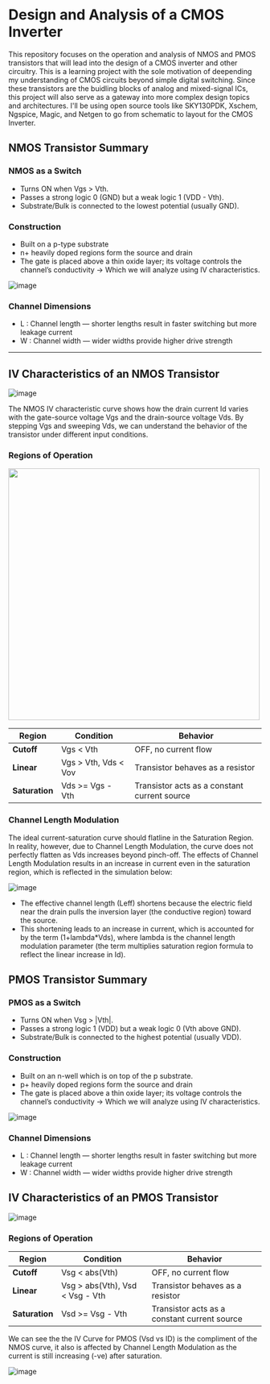 # Design and Analysis of a CMOS Inverter

This repository focuses on the operation and analysis of NMOS and PMOS transistors that will lead into the design of a CMOS inverter and other circuitry. This is a learning project with the sole motivation of deepending my understanding of CMOS circuits beyond simple digital switching. Since these transistors are the buidling blocks of analog and mixed-signal ICs, this project will also serve as a gateway into more complex design topics and architectures.
I'll be using open source tools like SKY130PDK, Xschem, Ngspice, Magic, and Netgen to go from schematic to layout for the CMOS Inverter. 
   
## NMOS Transistor Summary

### NMOS as a Switch
- Turns ON when Vgs > Vth.
- Passes a strong logic 0 (GND) but a weak logic 1 (VDD - Vth).
- Substrate/Bulk is connected to the lowest potential (usually GND).

### Construction
- Built on a p-type substrate
- n+ heavily doped regions form the source and drain
- The gate is placed above a thin oxide layer; its voltage controls the channel’s conductivity -> Which we will analyze using IV characteristics.

![image](https://github.com/user-attachments/assets/205c5640-79df-47cc-ac03-18a369bfa1c2)

### Channel Dimensions
- L : Channel length — shorter lengths result in faster switching but more leakage current
- W : Channel width — wider widths provide higher drive strength

---

## IV Characteristics of an NMOS Transistor

![image](https://github.com/user-attachments/assets/837590fa-9662-41ff-9095-36c6ab011835)

The NMOS IV characteristic curve shows how the drain current Id varies with the gate-source voltage Vgs and the drain-source voltage Vds. By stepping Vgs and sweeping Vds, we can understand the behavior of the transistor under different input conditions.

### Regions of Operation

<img src="https://github.com/user-attachments/assets/9bd19def-5408-4baa-a67a-587842d9b0fc" width="500" />


| Region       | Condition                        | Behavior                        |
|--------------|----------------------------------|---------------------------------|
| **Cutoff**   | Vgs < Vth          | OFF, no current flow            |
| **Linear**   | Vgs > Vth, Vds < Vov | Transistor behaves as a resistor |
| **Saturation** | Vds >= Vgs - Vth | Transistor acts as a constant current source |

### Channel Length Modulation

The ideal current-saturation curve should flatline in the Saturation Region. In reality, however, due to Channel Length Modulation, the curve does not perfectly flatten as Vds increases beyond pinch-off.
The effects of Channel Length Modulation results in an increase in current even in the saturation region, which is reflected in the simulation below:

![image](https://github.com/user-attachments/assets/2cdff1ee-b9ff-4976-a615-52b6296cf8ad)

- The effective channel length (Leff) shortens because the electric field near the drain pulls the inversion layer (the conductive region) toward the source.
- This shortening leads to an increase in current, which is accounted for by the term (1+lambda*Vds), where lambda is the channel length modulation parameter (the term multiplies saturation region formula to reflect the linear increase in Id).

## PMOS Transistor Summary

### PMOS as a Switch
- Turns ON when Vsg > |Vth|.
- Passes a strong logic 1 (VDD) but a weak logic 0 (Vth above GND).
- Substrate/Bulk is connected to the highest potential (usually VDD).

### Construction
- Built on an n-well which is on top of the p substrate.
- p+ heavily doped regions form the source and drain
- The gate is placed above a thin oxide layer; its voltage controls the channel’s conductivity -> Which we will analyze using IV characteristics.

![image](https://github.com/user-attachments/assets/ca8a46b8-db22-4465-8b2c-dba5ae415c2b)

### Channel Dimensions
- L : Channel length — shorter lengths result in faster switching but more leakage current
- W : Channel width — wider widths provide higher drive strength

## IV Characteristics of an PMOS Transistor

![image](https://github.com/user-attachments/assets/7e9d2081-ff15-4756-b02c-9ed69bf07942)


### Regions of Operation

| Region       | Condition                         | Behavior                        |
|--------------|-----------------------------------|---------------------------------|
| **Cutoff**   | Vsg < abs(Vth)                         | OFF, no current flow            |
| **Linear**   | Vsg >  abs(Vth), Vsd < Vsg - Vth       | Transistor behaves as a resistor |
| **Saturation** | Vsd >= Vsg - Vth                 | Transistor acts as a constant current source |

We can see the the IV Curve for PMOS (Vsd vs ID) is the compliment of the NMOS curve, it also is affected by Channel Length Modulation as the current is still increasing (-ve) 
after saturation.

![image](https://github.com/user-attachments/assets/3178af45-44eb-4f59-9f05-a143e7ba68cd)



